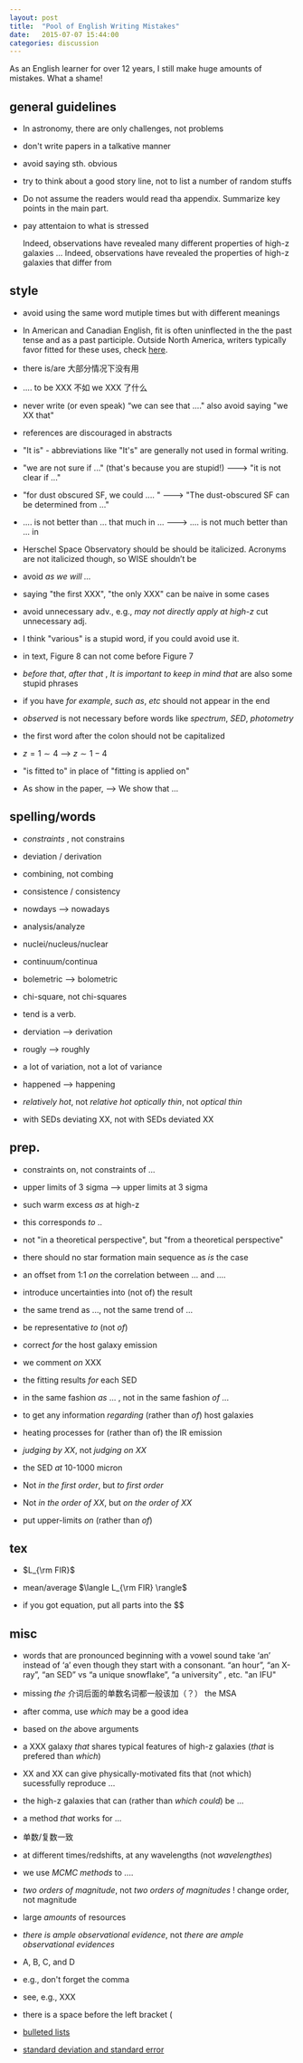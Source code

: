 ```yaml
---
layout: post
title:  "Pool of English Writing Mistakes"
date:   2015-07-07 15:44:00
categories: discussion
---
```


As an English learner for over 12 years, I still make huge amounts of mistakes. What a shame!

## general guidelines

* In astronomy, there are only challenges, not problems

* don't write papers in a talkative manner

* avoid saying sth. obvious

* try to think about a good story line, not to list a number of random stuffs

* Do not assume the readers would read tha appendix. Summarize key points in the main part.

* pay attentaion to what is stressed
   
     Indeed, observations have revealed many different properties of high-z galaxies ...
     Indeed, observations have revealed the properties of high-z galaxies that differ from

## style

* avoid using the same word mutiple times but with different meanings

* In American and Canadian English, fit is often uninflected in the the past tense and as a past participle. Outside North America, writers typically favor fitted for these uses, check [here][fit-fitted].


* there is/are 大部分情况下没有用

* .... to be XXX 不如 we XXX 了什么

* never write (or even speak) “we can see that ...." also avoid saying "we XX that"

* references are discouraged in abstracts

* "It is" - abbreviations like "It's" are generally not used in formal writing.

* "we are not sure if ..." (that's because you are stupid!) ---> "it is not clear if ..."

* "for dust obscured SF, we could .... " ---> "The dust-obscured SF can be determined from  ..."

*  .... is not better than ... that much in ...
 ---> .... is not much better than ... in

* Herschel Space Observatory should be should be italicized.  Acronyms are not italicized though, so WISE shouldn’t be


* avoid *as we will ...*

* saying "the first XXX", "the only XXX" can be naive in some cases

* avoid unnecessary adv., e.g., *may not directly apply at high-z*
  cut unnecessary adj.

* I think "various" is a stupid word, if you could avoid use it.

* in text, Figure 8 can not come before Figure 7

* *before that*, *after that* , *It is important to keep in mind that* are also some stupid phrases

* if you have *for example*, *such as*, *etc* should not appear in the end

* *observed* is not necessary before words like *spectrum*, *SED*, *photometry*

* the first word after the colon should not be capitalized

*  $z=1\sim4$  --> $z\sim 1-4$

* "is fitted to" in place of "fitting is applied on"

* As show in the paper, --> We show that ...

## spelling/words

* *constraints* , not constrains

* deviation / derivation

* combining, not combing
    
* consistence / consistency

* nowdays --> nowadays

* analysis/analyze

* nuclei/nucleus/nuclear

* continuum/continua

* bolemetric --> bolometric

* chi-square, not chi-squares

* tend is a verb.

* derviation --> derivation

* rougly --> roughly

* a lot of variation, not a lot of variance

* happened --> happening

* *relatively hot*, not *relative hot*
  *optically thin*, not *optical thin*


* with SEDs deviating XX, not with SEDs deviated XX

## prep.

* constraints on, not constraints of ...

* upper limits of 3 sigma --> upper limits at 3 sigma

* such warm excess *as* at high-z

* this corresponds *to* ..

* not "in a theoretical perspective", but "from a theoretical perspective"

* there should no star formation main sequence as *is* the case

* an offset from 1:1 *on* the correlation between ... and ....

* introduce uncertainties into (not of) the result 

* the same trend as ..., not the same trend of ...

* be representative *to* (not *of*) 

* correct *for* the host galaxy emission

* we comment *on* XXX

* the fitting results *for* each SED 

* in the same fashion *as* ... , not in the same fashion *of* ...


* to get any information *regarding* (rather than *of*) host galaxies

* heating processes for (rather than of) the IR emission 

* *judging by XX*, not *judging on XX*

* the SED *at* 10-1000 micron

* Not *in the first order*, but *to first order*

* Not *in the order of XX*, but *on the order of XX*

* put upper-limits *on* (rather than *of*)

## tex

* $L_{\rm FIR}$

* mean/average $\langle L_{\rm FIR} \rangle$


* if you got equation, put all parts into the $$


## misc

* words that are pronounced beginning with a vowel sound take ‘an’ instead of ‘a’ even though they start with a consonant. “an hour”, “an X-ray”, “an SED” vs “a unique snowflake”, “a university” , etc.
  "an IFU"

* missing *the*  介词后面的单数名词都一般该加（？）
   the MSA

* after comma, use *which* may be a good idea

* based on *the* above arguments

* a XXX galaxy *that* shares typical features of high-z galaxies (*that* is prefered than *which*)

*  XX and XX can give physically-motivated fits that (not which) sucessfully reproduce ...

* the high-z galaxies that can (rather than *which could*) be ...

* a method *that* works for ...



* 单数/复数一致

* at different times/redshifts,
  at any wavelengths (not *wavelengthes*)

* we use *MCMC methods* to ....

* *two orders of magnitude*, not *two orders of magnitudes* ! change order, not magnitude

* large *amounts* of resources

* *there is ample observational evidence*, not *there are ample observational evidences*



* A, B, C, and D

* e.g., don't forget the comma

* see, e.g., XXX

* there is a space before the left bracket (

* [bulleted lists][bulleted lists] 



*  [standard deviation and standard error][stdev]

[bulleted lists]:http://www.dailywritingtips.com/bulleted-lists/
[stdev]:http://www.graphpad.com/guides/prism/6/statistics/index.htm?stat_standard_deviation_and_standar.htm
[fit-fitted]:http://grammarist.com/usage/fit-fitted/
